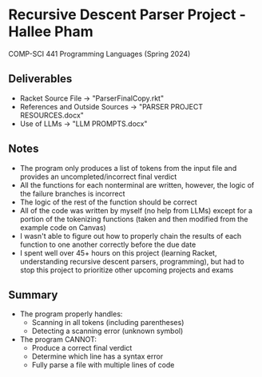 # Recursive Descent Parser Project - Hallee Pham
COMP-SCI 441 Programming Languages (Spring 2024)

## Deliverables
* Racket Source File -> "ParserFinalCopy.rkt"
* References and Outside Sources -> "PARSER PROJECT RESOURCES.docx"
* Use of LLMs -> "LLM PROMPTS.docx"

## Notes
- The program only produces a list of tokens from the input file and provides an uncompleted/incorrect final verdict
- All the functions for each nonterminal are written, however, the logic of the failure branches is incorrect
- The logic of the rest of the function should be correct
- All of the code was written by myself (no help from LLMs) except for a portion of the tokenizing functions (taken and then modified from the example code on Canvas)
- I wasn't able to figure out how to properly chain the results of each function to one another correctly before the due date
- I spent well over 45+ hours on this project (learning Racket, understanding recursive descent parsers, programming), but had to stop this project to prioritize other upcoming projects and exams

## Summary
- The program properly handles:
  - Scanning in all tokens (including parentheses)
  - Detecting a scanning error (unknown symbol)
- The program CANNOT:
  - Produce a correct final verdict
  - Determine which line has a syntax error
  - Fully parse a file with multiple lines of code
